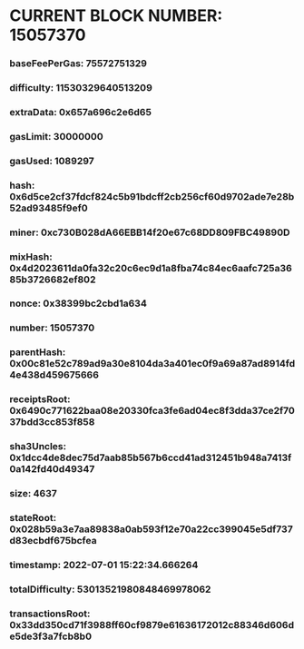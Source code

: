 # CURRENT BLOCK NUMBER: 15057370

### baseFeePerGas: 75572751329
### difficulty: 11530329640513209
### extraData: 0x657a696c2e6d65
### gasLimit: 30000000
### gasUsed: 1089297
### hash: 0x6d5ce2cf37fdcf824c5b91bdcff2cb256cf60d9702ade7e28b52ad93485f9ef0
### miner: 0xc730B028dA66EBB14f20e67c68DD809FBC49890D
### mixHash: 0x4d2023611da0fa32c20c6ec9d1a8fba74c84ec6aafc725a3685b3726682ef802
### nonce: 0x38399bc2cbd1a634
### number: 15057370
### parentHash: 0x00c81e52c789ad9a30e8104da3a401ec0f9a69a87ad8914fd4e438d459675666
### receiptsRoot: 0x6490c771622baa08e20330fca3fe6ad04ec8f3dda37ce2f7037bdd3cc853f858
### sha3Uncles: 0x1dcc4de8dec75d7aab85b567b6ccd41ad312451b948a7413f0a142fd40d49347
### size: 4637
### stateRoot: 0x028b59a3e7aa89838a0ab593f12e70a22cc399045e5df737d83ecbdf675bcfea
### timestamp: 2022-07-01 15:22:34.666264
### totalDifficulty: 53013521980848469978062
### transactionsRoot: 0x33dd350cd71f3988ff60cf9879e61636172012c88346d606de5de3f3a7fcb8b0
